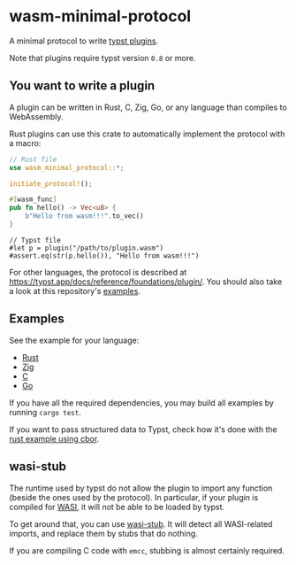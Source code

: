 # wasm-minimal-protocol

A minimal protocol to write [typst plugins](https://typst.app/docs/reference/foundations/plugin/).

Note that plugins require typst version `0.8` or more.

## You want to write a plugin

A plugin can be written in Rust, C, Zig, Go, or any language than compiles to WebAssembly.

Rust plugins can use this crate to automatically implement the protocol with a macro:

```rust
// Rust file
use wasm_minimal_protocol::*;

initiate_protocol!();

#[wasm_func]
pub fn hello() -> Vec<u8> {
    b"Hello from wasm!!!".to_vec()
}
```

```typst
// Typst file
#let p = plugin("/path/to/plugin.wasm")
#assert.eq(str(p.hello()), "Hello from wasm!!!")
```

For other languages, the protocol is described at <https://typst.app/docs/reference/foundations/plugin/>. You should also take a look at this repository's [examples](#examples).

## Examples

See the example for your language:

- [Rust](examples/hello_rust/)
- [Zig](examples/hello_zig/)
- [C](examples/hello_c/)
- [Go](examples/hello_go/)

If you have all the required dependencies, you may build all examples by running `cargo test`.

If you want to pass structured data to Typst, check how it's done with the [rust example using cbor](examples/hello_rust/).

## wasi-stub

The runtime used by typst do not allow the plugin to import any function (beside the ones used by the protocol). In particular, if your plugin is compiled for [WASI](https://wasi.dev/), it will not be able to be loaded by typst.

To get around that, you can use [wasi-stub](./crates/wasi-stub). It will detect all WASI-related imports, and replace them by stubs that do nothing.

If you are compiling C code with `emcc`, stubbing is almost certainly required.
